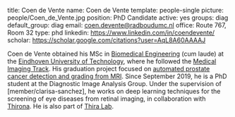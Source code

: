 title: Coen de Vente
name: Coen de Vente
template: people-single
picture: people/Coen_de_Vente.jpg
position: PhD Candidate
active: yes
groups: diag
default_group: diag
email: coen.devente@radboudumc.nl
office: Route 767, Room 32
type: phd
linkedin: https://www.linkedin.com/in/coendevente/
scholar: https://scholar.google.com/citations?user=AqL8A60AAAAJ

Coen de Vente obtained his MSc in [Biomedical Engineering](https://www.tue.nl/studeren/graduate-school/master-biomedical-engineering/) (cum laude) at the [Eindhoven University of Technology](https://www.tue.nl/en), where he followed the [Medical Imaging Track](https://www.tue.nl/studeren/graduate-school/mastertrack-medical-imaging/). His graduation project focused on [automated prostate cancer detection and grading from MRI](https://ieeexplore.ieee.org/abstract/document/9090311). Since September 2019, he is a PhD student at the Diagnostic Image Analysis Group. Under the supervision of [member/clarisa-sanchez], he works on deep learning techniques for the screening of eye diseases from retinal imaging, in collaboration with [Thirona](https://thirona.eu/). He is also part of [Thira Lab](https://icai.ai/thira-lab/).
